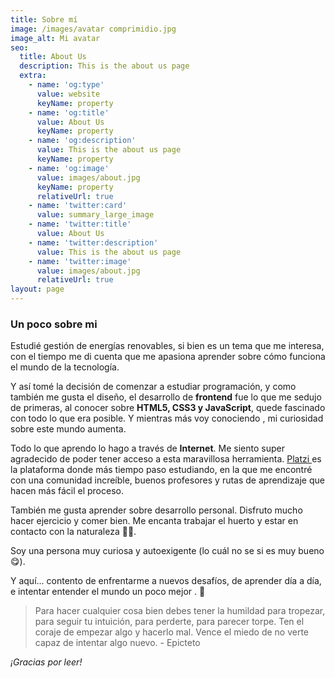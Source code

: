 ```yaml
---
title: Sobre mí
image: /images/avatar comprimidio.jpg
image_alt: Mi avatar
seo:
  title: About Us
  description: This is the about us page
  extra:
    - name: 'og:type'
      value: website
      keyName: property
    - name: 'og:title'
      value: About Us
      keyName: property
    - name: 'og:description'
      value: This is the about us page
      keyName: property
    - name: 'og:image'
      value: images/about.jpg
      keyName: property
      relativeUrl: true
    - name: 'twitter:card'
      value: summary_large_image
    - name: 'twitter:title'
      value: About Us
    - name: 'twitter:description'
      value: This is the about us page
    - name: 'twitter:image'
      value: images/about.jpg
      relativeUrl: true
layout: page
---
```

### Un poco sobre mi

Estudié gestión de energías renovables, si bien es un tema que me interesa, con el tiempo me di cuenta que me apasiona aprender sobre cómo funciona el mundo de la tecnología.

Y así tomé la decisión de comenzar a estudiar programación, y como también me gusta el diseño, el desarrollo de  **frontend**  fue lo que me sedujo de primeras, al conocer sobre **HTML5, CSS3 y JavaScript**, quede fascinado con todo lo que era posible. Y mientras más voy conociendo , mi curiosidad sobre este mundo aumenta.

Todo lo que aprendo lo hago a través de **Internet**. Me siento super agradecido de poder tener acceso a esta maravillosa herramienta. [Platzi ](https://platzi.com/home)es la plataforma donde más tiempo paso estudiando, en la que me encontré con una comunidad increíble, buenos profesores y rutas de aprendizaje que hacen más fácil el proceso.

También me gusta aprender sobre desarrollo personal. Disfruto mucho hacer ejercicio y comer bien.  Me encanta trabajar el huerto y estar en contacto con la naturaleza 🧘‍♂️.

Soy una persona muy curiosa y autoexigente (lo cuál no se si es muy bueno😋).

Y aquí... contento de enfrentarme a nuevos desafíos, de aprender día a día, e intentar entender el mundo un poco mejor . 🙂

> Para hacer cualquier cosa bien debes tener la humildad para tropezar, para seguir tu intuición, para perderte, para parecer torpe. Ten el coraje de empezar algo y hacerlo mal. Vence el miedo de no verte capaz de intentar  algo nuevo. - Epicteto

*¡Gracias por leer!*

